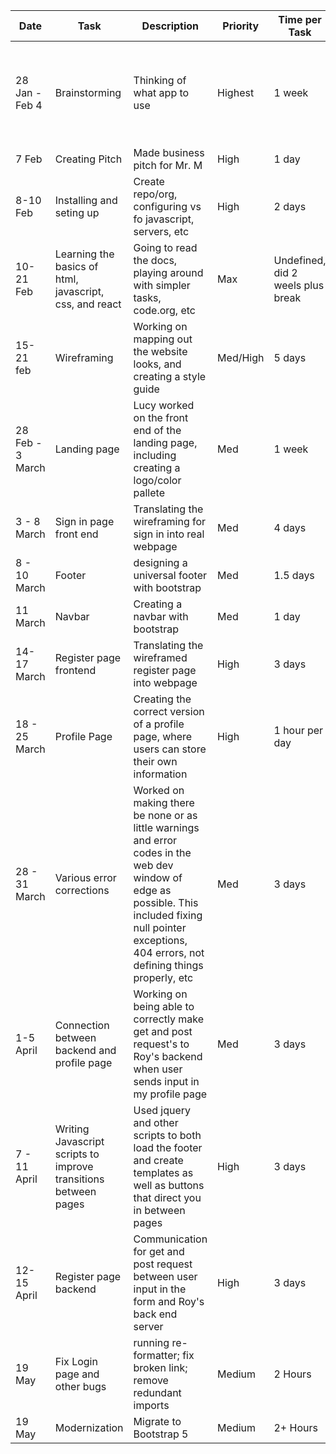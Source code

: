 | Date             | Task                                                            | Description                                                                                                                                                                                                 | Priority | Time per Task                     | Progress          | Comment                                                                             |
|------------------|-----------------------------------------------------------------|-------------------------------------------------------------------------------------------------------------------------------------------------------------------------------------------------------------|----------|-----------------------------------|-------------------|-------------------------------------------------------------------------------------|
| 28 Jan - Feb 4   | Brainstorming                                                   | Thinking of what app to use                                                                                                                                                                                 | Highest  | 1 week                            | Completed         | Decided to make an improved version of when2meet, to make scheduling easier         |
| 7 Feb            | Creating Pitch                                                  | Made business pitch for Mr. M                                                                                                                                                                               | High     | 1 day                             | Done              | Got approved                                                                        |
| 8-10 Feb         | Installing and seting up                                        | Create repo/org, configuring vs fo javascript, servers, etc                                                                                                                                                 | High     | 2 days                            | Done              | Issue with bsd blocking jquery                                                      |
| 10-21 Feb        | Learning the basics of html, javascript, css, and react         | Going to read the docs, playing around with simpler tasks, code.org, etc                                                                                                                                    | Max      | Undefined, did 2 weels plus break | Work in progress  | Only Alex knew javascript well. Abdaoned react because it was too hard.             |
| 15-21 feb        | Wireframing                                                     | Working on mapping out the website looks, and creating a style guide                                                                                                                                        | Med/High | 5 days                            | Done              | On team onenote                                                                     |
| 28 Feb - 3 March | Landing page                                                    | Lucy worked on the front end of the landing page, including creating a logo/color pallete                                                                                                                   | Med      | 1 week                            | Mainky done       | Cannot set background image with css or html                                        |
| 3 - 8 March      | Sign in page front end                                          | Translating the wireframing for sign in into real webpage                                                                                                                                                   | Med      | 4 days                            | Mainly done       | Same issue of background iaamge not working                                         |
| 8 - 10 March     | Footer                                                          | designing a universal footer with bootstrap                                                                                                                                                                 | Med      | 1.5 days                          | Done              | Scaling issue                                                                       |
| 11 March         | Navbar                                                          | Creating a  navbar with bootstrap                                                                                                                                                                           | Med      | 1 day                             | Done              | Need to make a new logo                                                             |
| 14-17 March      | Register page frontend                                          | Translating the wireframed register page into webpage                                                                                                                                                       | High     | 3 days                            | Done              | Need to fix font so more uniform                                                    |
| 18 - 25 March    | Profile Page                                                    | Creating the correct version of a profile page, where users can store their own information                                                                                                                 | High     | 1 hour per day                    | Still in progress | How to update elements?                                                             |
| 28 - 31 March    | Various error corrections                                       | Worked on making there be none or as little warnings and error codes in the web dev window of edge as possible. This included fixing null pointer exceptions, 404 errors, not defining things properly, etc | Med      | 3 days                            | Done, but ongoing | Cant figure out warning Query.Deferred exception:, but website is still functional? |
| 1-5 April        | Connection between backend and profile page                     | Working on being able to correctly make get and post request's to Roy's backend when user sends input in my profile page                                                                                    | Med      | 3 days                            | Done              | Issue with jquery loading still. See above                                          |
| 7 - 11 April     | Writing Javascript scripts to improve transitions between pages | Used jquery and other scripts to both load the footer and create templates as well as buttons that direct you in between pages                                                                              | High     | 3 days                            | Done              | Issues with the button from login that takes you to home page                       |
| 12-15 April      | Register page backend                                           | Communication for get and post request between user input in the form and Roy's back end server                                                                                                             | High     | 3 days                            | Mainly done       | Issues with posting                                                                 |
| 19 May           | Fix Login page and other bugs                                   | running re-formatter; fix broken link; remove redundant imports                                                                                                                                             | Medium   | 2 Hours                           | Finished          | Although no significant change visually                                             |
| 19 May           | Modernization                                                   | Migrate to Bootstrap 5                                                                                                                                                                                      | Medium   | 2+ Hours                          | Started           |                                                                                     |
